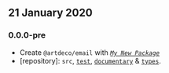 ## 21 January 2020

### 0.0.0-pre

- Create `@artdeco/email` with _[`My New Package`](https://MNPJS.org)_
- [repository]: `src`, [`test`](https://contexttesting.com), [`documentary`](https://readme.page) & [`types`](https://typedef.page).